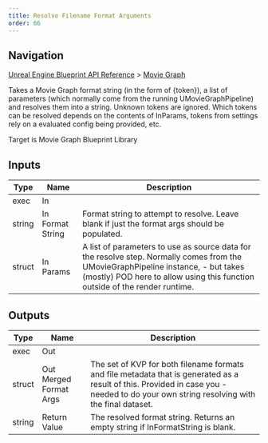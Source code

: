 ```yaml
---
title: Resolve Filename Format Arguments
order: 66
---
```

## Navigation

[Unreal Engine Blueprint API Reference](https://dev.epicgames.com/documentation/en-us/unreal-engine/BlueprintAPI) > [Movie Graph](https://dev.epicgames.com/documentation/en-us/unreal-engine/BlueprintAPI/MovieGraph)

Takes a Movie Graph format string (in the form of {token}), a list of parameters (which normally come from the running UMovieGraphPipeline) and
resolves them into a string. Unknown tokens are ignored. Which tokens can be resolved depends on the contents of InParams, tokens from settings
rely on a evaluated config being provided, etc.

Target is Movie Graph Blueprint Library

## Inputs

| Type | Name | Description |
| --- | --- | --- |
| exec | In |  |
| string | In Format String | Format string to attempt to resolve. Leave blank if just the format args should be populated. |
| struct | In Params | A list of parameters to use as source data for the resolve step. Normally comes from the UMovieGraphPipeline instance, - but takes (mostly) POD here to allow using this function outside of the render runtime. |

## Outputs

| Type | Name | Description |
| --- | --- | --- |
| exec | Out |  |
| struct | Out Merged Format Args | The set of KVP for both filename formats and file metadata that is generated as a result of this. Provided in case you - needed to do your own string resolving with the final dataset. |
| string | Return Value | The resolved format string. Returns an empty string if InFormatString is blank. |
